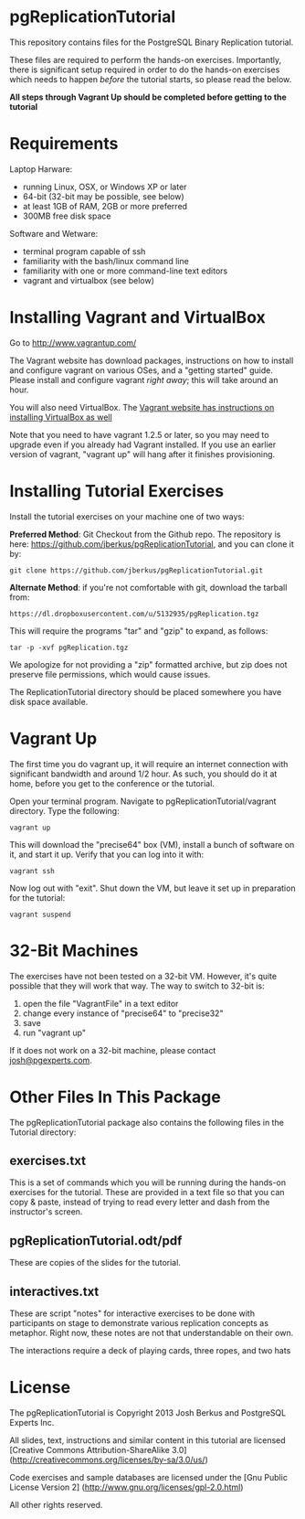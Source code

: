 pgReplicationTutorial
=====================

This repository contains files for the PostgreSQL Binary
Replication tutorial.

These files are required to perform the hands-on exercises.
Importantly, there is significant setup required in order to
do the hands-on exercises which needs to happen _before_ the
tutorial starts, so please read the below.

**All steps through Vagrant Up should be completed before
getting to the tutorial**

Requirements
=============

Laptop Harware:

* running Linux, OSX, or Windows XP or later
* 64-bit (32-bit may be possible, see below)
* at least 1GB of RAM, 2GB or more preferred
* 300MB free disk space

Software and Wetware:

* terminal program capable of ssh
* familiarity with the bash/linux command line
* familiarity with one or more command-line text editors
* vagrant and virtualbox (see below)

Installing Vagrant and VirtualBox
=================================

Go to http://www.vagrantup.com/

The Vagrant website has download packages, instructions
on how to install and configure vagrant on various OSes, and
a "getting started" guide.  Please install and configure
vagrant _right away_; this will take around an hour.

You will also need VirtualBox. The [Vagrant website has
instructions on installing VirtualBox as
well](http://docs.vagrantup.com/v2/virtualbox/index.html)

Note that you need to have vagrant 1.2.5 or later, so you may
need to upgrade even if you already had Vagrant installed.
If you use an earlier version of vagrant, "vagrant up" will
hang after it finishes provisioning.

Installing Tutorial Exercises
=============================

Install the tutorial exercises on your machine one of two
ways:

**Preferred Method**: Git Checkout from the Github repo. The
repository is here: https://github.com/jberkus/pgReplicationTutorial,
and you can clone it by:

    git clone https://github.com/jberkus/pgReplicationTutorial.git

**Alternate Method**: if you're not comfortable with git, download
the tarball from:

    https://dl.dropboxusercontent.com/u/5132935/pgReplication.tgz

This will require the programs "tar" and "gzip" to expand, as follows:

    tar -p -xvf pgReplication.tgz

We apologize for not providing a "zip" formatted archive, but zip does not
preserve file permissions, which would cause issues.

The ReplicationTutorial directory should be placed somewhere
you have disk space available.

Vagrant Up
==========

The first time you do vagrant up, it will require an internet connection
with significant bandwidth and around 1/2 hour.  As such, you should do
it at home, before you get to the conference or the tutorial.

Open your terminal program. Navigate to pgReplicationTutorial/vagrant
directory. Type the following:

    vagrant up

This will download the "precise64" box (VM), install a bunch of software on
it, and start it up.  Verify that you can log into it with:

    vagrant ssh

Now log out with "exit".  Shut down the VM, but leave it set up in preparation
for the tutorial:

    vagrant suspend

32-Bit Machines
===============

The exercises have not been tested on a 32-bit VM.  However, it's quite possible
that they will work that way.  The way to switch to 32-bit is:

1. open the file "VagrantFile" in a text editor
2. change every instance of "precise64" to "precise32"
3. save
4. run "vagrant up"

If it does not work on a 32-bit machine, please contact josh@pgexperts.com.

Other Files In This Package
===========================

The pgReplicationTutorial package also contains the following files
in the Tutorial directory:

exercises.txt
-------------

This is a set of commands which you will be running during the hands-on
exercises for the tutorial.  These are provided in a text file so that
you can copy & paste, instead of trying to read every letter and dash
from the instructor's screen.

pgReplicationTutorial.odt/pdf
-----------------------------

These are copies of the slides for the tutorial.

interactives.txt
----------------

These are script "notes" for interactive exercises to be done with 
participants on stage to demonstrate various replication concepts as
metaphor.  Right now, these notes are not that understandable on their
own.

The interactions require a deck of playing cards, three ropes, 
and two hats

License
=======

The pgReplicationTutorial is Copyright 2013 Josh Berkus
and PostgreSQL Experts Inc.

All slides, text, instructions and similar content in this tutorial are
licensed [Creative Commons Attribution-ShareAlike 3.0]
(http://creativecommons.org/licenses/by-sa/3.0/us/)

Code exercises and sample databases are licensed under the
[Gnu Public License Version 2]
(http://www.gnu.org/licenses/gpl-2.0.html)

All other rights reserved.
